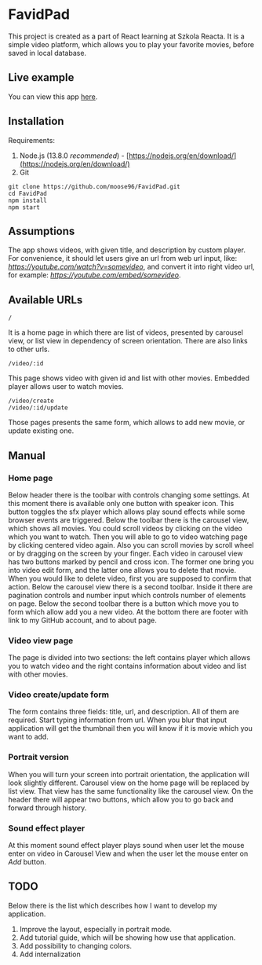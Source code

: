 # FavidPad

This project is created as a part of React learning at Szkola Reacta. It is a simple video platform, which allows you to play your favorite movies, before saved in local database.

## Live example
You can view this app [here](https://favidpad.herokuapp.com/).

## Installation

Requirements:
1. Node.js (13.8.0 *recommended*) - [https://nodejs.org/en/download/](https://nodejs.org/en/download/)
2. Git

```
git clone https://github.com/moose96/FavidPad.git
cd FavidPad
npm install
npm start
```

## Assumptions

The app shows videos, with given title, and description by custom player. For convenience, it should let users give an url from web url input, like: *https://youtube.com/watch?v=somevideo*, and convert it into right video url, for example: *https://youtube.com/embed/somevideo*.

## Available URLs

```
/
```
It is a home page in which there are list of videos, presented by carousel view, or list view in dependency of screen orientation.
There are also links to other urls.

```
/video/:id
```
This page shows video with given id and list with other movies. Embedded player allows user to watch movies.

```
/video/create
/video/:id/update
```
Those pages presents the same form, which allows to add new movie, or update existing one.

## Manual

### Home page
Below header there is the toolbar with controls changing some settings. At this moment there is available only one button with speaker icon. This button toggles the sfx player which allows play sound effects while some browser events are triggered. Below the toolbar there is the carousel view, which shows all movies. You could scroll videos by clicking on the video which you want
to watch. Then you will able to go to video watching page by clicking centered video again. Also you can scroll movies by
scroll wheel or by dragging on the screen by your finger.
Each video in carousel view has two buttons marked by pencil and cross icon. The former one bring you into video edit form, and the
latter one allows you to delete that movie. When you would like to delete video, first you are supposed to confirm that action.
Below the carousel view there is a second toolbar. Inside it there are pagination controls and number input which controls number of elements on page.
Below the second toolbar there is a button which move you to form which allow add you a new video. At the bottom there are footer with link to my GitHub account, and to about page.

### Video view page
The page is divided into two sections: the left contains player which allows you to watch video and the right contains information
about video and list with other movies.

### Video create/update form
The form contains three fields: title, url, and description. All of them are required. Start typing information from url. When
you blur that input application will get the thumbnail then you will know if it is movie which you want to add.

### Portrait version
When you will turn your screen into portrait orientation, the application will look slightly different. Carousel view on the home page
will be replaced by list view. That view has the same functionality like the carousel view. On the header there will appear two
buttons, which allow you to go back and forward through history.

### Sound effect player
At this moment sound effect player plays sound when user let the mouse enter on video in Carousel View and when the user let the mouse enter on *Add* button.

## TODO
Below there is the list which describes how I want to develop my application.

1. Improve the layout, especially in portrait mode.
2. Add tutorial guide, which will be showing how use that application.
3. Add possibility to changing colors.
4. Add internalization